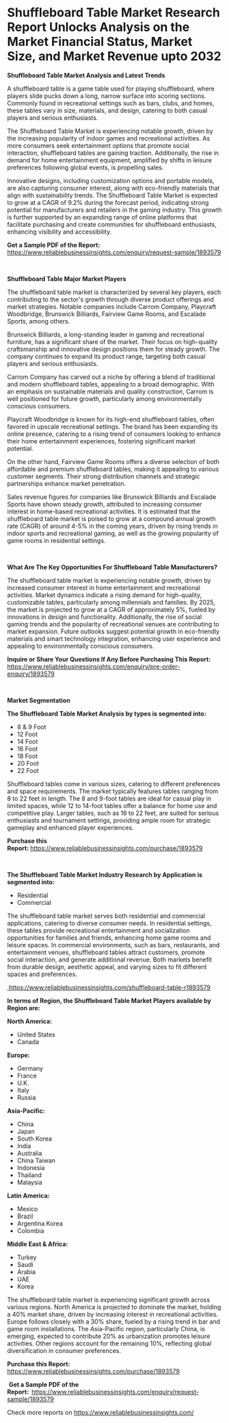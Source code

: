 <p><h1>Shuffleboard Table Market Research Report Unlocks Analysis on the Market Financial Status, Market Size, and Market Revenue upto 2032</h1></p><p><strong>Shuffleboard Table Market Analysis and Latest Trends</strong></p>
<p><p>A shuffleboard table is a game table used for playing shuffleboard, where players slide pucks down a long, narrow surface into scoring sections. Commonly found in recreational settings such as bars, clubs, and homes, these tables vary in size, materials, and design, catering to both casual players and serious enthusiasts.</p><p>The Shuffleboard Table Market is experiencing notable growth, driven by the increasing popularity of indoor games and recreational activities. As more consumers seek entertainment options that promote social interaction, shuffleboard tables are gaining traction. Additionally, the rise in demand for home entertainment equipment, amplified by shifts in leisure preferences following global events, is propelling sales. </p><p>Innovative designs, including customization options and portable models, are also capturing consumer interest, along with eco-friendly materials that align with sustainability trends. The Shuffleboard Table Market is expected to grow at a CAGR of 9.2% during the forecast period, indicating strong potential for manufacturers and retailers in the gaming industry. This growth is further supported by an expanding range of online platforms that facilitate purchasing and create communities for shuffleboard enthusiasts, enhancing visibility and accessibility.</p></p>
<p><strong>Get a Sample PDF of the Report:&nbsp;</strong> <a href="https://www.reliablebusinessinsights.com/enquiry/request-sample/1893579?utm_campaign=2335&utm_medium=2&utm_source=Github&utm_content=ia&utm_term=05042025&utm_id=shuffleboard-table">https://www.reliablebusinessinsights.com/enquiry/request-sample/1893579</a></p>
<p>&nbsp;</p>
<p><strong>Shuffleboard Table Major Market Players</strong></p>
<p><p>The shuffleboard table market is characterized by several key players, each contributing to the sector's growth through diverse product offerings and market strategies. Notable companies include Carrom Company, Playcraft Woodbridge, Brunswick Billiards, Fairview Game Rooms, and Escalade Sports, among others.</p><p>Brunswick Billiards, a long-standing leader in gaming and recreational furniture, has a significant share of the market. Their focus on high-quality craftsmanship and innovative design positions them for steady growth. The company continues to expand its product range, targeting both casual players and serious enthusiasts.</p><p>Carrom Company has carved out a niche by offering a blend of traditional and modern shuffleboard tables, appealing to a broad demographic. With an emphasis on sustainable materials and quality construction, Carrom is well positioned for future growth, particularly among environmentally conscious consumers.</p><p>Playcraft Woodbridge is known for its high-end shuffleboard tables, often favored in upscale recreational settings. The brand has been expanding its online presence, catering to a rising trend of consumers looking to enhance their home entertainment experiences, fostering significant market potential.</p><p>On the other hand, Fairview Game Rooms offers a diverse selection of both affordable and premium shuffleboard tables, making it appealing to various customer segments. Their strong distribution channels and strategic partnerships enhance market penetration.</p><p>Sales revenue figures for companies like Brunswick Billiards and Escalade Sports have shown steady growth, attributed to increasing consumer interest in home-based recreational activities. It is estimated that the shuffleboard table market is poised to grow at a compound annual growth rate (CAGR) of around 4-5% in the coming years, driven by rising trends in indoor sports and recreational gaming, as well as the growing popularity of game rooms in residential settings.</p></p>
<p>&nbsp;</p>
<p><strong>What Are The Key Opportunities For Shuffleboard Table Manufacturers?</strong></p>
<p><p>The shuffleboard table market is experiencing notable growth, driven by increased consumer interest in home entertainment and recreational activities. Market dynamics indicate a rising demand for high-quality, customizable tables, particularly among millennials and families. By 2025, the market is projected to grow at a CAGR of approximately 5%, fueled by innovations in design and functionality. Additionally, the rise of social gaming trends and the popularity of recreational venues are contributing to market expansion. Future outlooks suggest potential growth in eco-friendly materials and smart technology integration, enhancing user experience and appealing to environmentally conscious consumers.</p></p>
<p><strong>Inquire or Share Your Questions If Any Before Purchasing This Report:</strong> <a href="https://www.reliablebusinessinsights.com/enquiry/pre-order-enquiry/1893579?utm_campaign=2335&utm_medium=2&utm_source=Github&utm_content=ia&utm_term=05042025&utm_id=shuffleboard-table">https://www.reliablebusinessinsights.com/enquiry/pre-order-enquiry/1893579</a></p>
<p>&nbsp;</p>
<p><strong>Market Segmentation</strong></p>
<p><strong>The Shuffleboard Table Market Analysis by types is segmented into:</strong></p>
<p><ul><li>8 & 9 Foot</li><li>12 Foot</li><li>14 Foot</li><li>16 Foot</li><li>18 Foot</li><li>20 Foot</li><li>22 Foot</li></ul></p>
<p><p>Shuffleboard tables come in various sizes, catering to different preferences and space requirements. The market typically features tables ranging from 8 to 22 feet in length. The 8 and 9-foot tables are ideal for casual play in limited spaces, while 12 to 14-foot tables offer a balance for home use and competitive play. Larger tables, such as 16 to 22 feet, are suited for serious enthusiasts and tournament settings, providing ample room for strategic gameplay and enhanced player experiences.</p></p>
<p><strong>Purchase this Report:&nbsp;</strong><a href="https://www.reliablebusinessinsights.com/purchase/1893579?utm_campaign=2335&utm_medium=2&utm_source=Github&utm_content=ia&utm_term=05042025&utm_id=shuffleboard-table">https://www.reliablebusinessinsights.com/purchase/1893579</a></p>
<p>&nbsp;</p>
<p><strong>The Shuffleboard Table Market Industry Research by Application is segmented into:</strong></p>
<p><ul><li>Residential</li><li>Commercial</li></ul></p>
<p><p>The shuffleboard table market serves both residential and commercial applications, catering to diverse consumer needs. In residential settings, these tables provide recreational entertainment and socialization opportunities for families and friends, enhancing home game rooms and leisure spaces. In commercial environments, such as bars, restaurants, and entertainment venues, shuffleboard tables attract customers, promote social interaction, and generate additional revenue. Both markets benefit from durable design, aesthetic appeal, and varying sizes to fit different spaces and preferences.</p></p>
<p><a href="https://www.reliablebusinessinsights.com/shuffleboard-table-r1893579?utm_campaign=2335&utm_medium=2&utm_source=Github&utm_content=ia&utm_term=05042025&utm_id=shuffleboard-table">&nbsp;https://www.reliablebusinessinsights.com/shuffleboard-table-r1893579</a></p>
<p><strong>In terms of Region, the Shuffleboard Table Market Players available by Region are:</strong></p>
<p>
    <p> <strong> North America: </strong>
        <ul>
            <li>United States</li>
            <li>Canada</li>
        </ul>
        </p> 
    <p> <strong> Europe: </strong>
        <ul>
            <li>Germany</li>
            <li>France</li>
            <li>U.K.</li>
            <li>Italy</li>
            <li>Russia</li>
        </ul>
        </p> 
    <p> <strong> Asia-Pacific: </strong>
        <ul>
            <li>China</li>
            <li>Japan</li>
            <li>South Korea</li>
            <li>India</li>
            <li>Australia</li>
            <li>China Taiwan</li>
            <li>Indonesia</li>
            <li>Thailand</li>
            <li>Malaysia</li>
        </ul>
        </p> 
    <p> <strong> Latin America: </strong>
        <ul>
            <li>Mexico</li>
            <li>Brazil</li>
            <li>Argentina Korea</li>
            <li>Colombia</li>
        </ul>
        </p> 
    <p> <strong> Middle East & Africa: </strong>
        <ul>
            <li>Turkey</li>
            <li>Saudi</li>
            <li>Arabia</li>
            <li>UAE</li>
            <li>Korea</li>
        </ul>
    </p>
    </p>
<p><p>The shuffleboard table market is experiencing significant growth across various regions. North America is projected to dominate the market, holding a 40% market share, driven by increasing interest in recreational activities. Europe follows closely with a 30% share, fueled by a rising trend in bar and game room installations. The Asia-Pacific region, particularly China, is emerging, expected to contribute 20% as urbanization promotes leisure activities. Other regions account for the remaining 10%, reflecting global diversification in consumer preferences.</p></p>
<p><strong>Purchase this Report: </strong><a href="https://www.reliablebusinessinsights.com/purchase/1893579?utm_campaign=2335&utm_medium=2&utm_source=Github&utm_content=ia&utm_term=05042025&utm_id=shuffleboard-table">https://www.reliablebusinessinsights.com/purchase/1893579</a></p>
<p>&nbsp;<strong>Get a Sample PDF of the Report:&nbsp;&nbsp;</strong><a href="https://www.reliablebusinessinsights.com/enquiry/request-sample/1893579?utm_campaign=2335&utm_medium=2&utm_source=Github&utm_content=ia&utm_term=05042025&utm_id=shuffleboard-table">https://www.reliablebusinessinsights.com/enquiry/request-sample/1893579</a></p>
<p><strong></strong></p>
<p>Check more reports on <a href="https://www.reliablebusinessinsights.com/?utm_campaign=2335&utm_medium=2&utm_source=Github&utm_content=ia&utm_term=05042025&utm_id=shuffleboard-table">https://www.reliablebusinessinsights.com/</a></p>